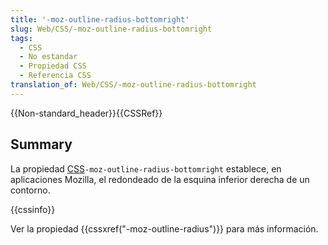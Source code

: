 ```yaml
---
title: '-moz-outline-radius-bottomright'
slug: Web/CSS/-moz-outline-radius-bottomright
tags:
  - CSS
  - No estandar
  - Propiedad CSS
  - Referencia CSS
translation_of: Web/CSS/-moz-outline-radius-bottomright
---
```

{{Non-standard_header}}{{CSSRef}}

## Summary

La propiedad [CSS](/es/docs/Web/CSS)`-moz-outline-radius-bottomright` establece, en aplicaciones Mozilla, el redondeado de la esquina inferior derecha de un contorno.

{{cssinfo}}

Ver la propiedad {{cssxref("-moz-outline-radius")}} para más información.
